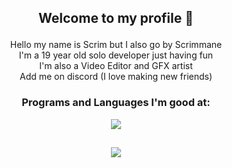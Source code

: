 ## <p align="center"> Welcome to my profile 👋 </p>

<p align="center">
Hello my name is Scrim but I also go by Scrimmane <br>
I'm a 19 year old solo developer just having fun <br>
I'm also a Video Editor and GFX artist <br>
Add me on discord (I love making new friends)
</p>

### <p align="center"> Programs and Languages I'm good at: </p>

<p align="center">
  <a href="https://skillicons.dev">
    <img src="https://skillicons.dev/icons?i=ae,blender,cs,dotnet,unity,ps" />
  </a>
</p>

## <p align="center"> ![](https://komarev.com/ghpvc/?username=scrim-dev&style=for-the-badge&color=dc143c) </p>

